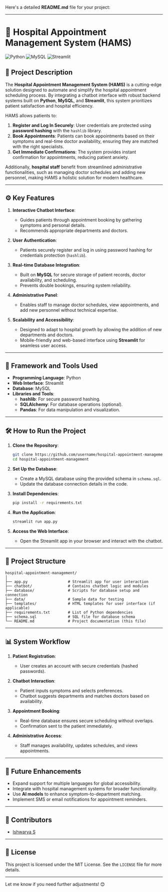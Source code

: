 Here's a detailed **README.md** file for your project:

---

# 🏥 **Hospital Appointment Management System (HAMS)**

![Python](https://img.shields.io/badge/Python-3.x-blue?logo=python&logoColor=white)
![MySQL](https://img.shields.io/badge/MySQL-Database-lightblue?logo=mysql&logoColor=white)
![Streamlit](https://img.shields.io/badge/Streamlit-WebApp-red?logo=streamlit&logoColor=white)

## 🌟 **Project Description**
The **Hospital Appointment Management System (HAMS)** is a cutting-edge solution designed to automate and simplify the hospital appointment scheduling process. By integrating a chatbot interface with robust backend systems built on **Python**, **MySQL**, and **Streamlit**, this system prioritizes patient satisfaction and hospital efficiency.  

HAMS allows patients to:  
1. **Register and Log In Securely**: User credentials are protected using **password hashing** with the `hashlib` library.  
2. **Book Appointments**: Patients can book appointments based on their symptoms and real-time doctor availability, ensuring they are matched with the right specialists.  
3. **Get Immediate Confirmations**: The system provides instant confirmation for appointments, reducing patient anxiety.  

Additionally, **hospital staff** benefit from streamlined administrative functionalities, such as managing doctor schedules and adding new personnel, making HAMS a holistic solution for modern healthcare.

---

## ⚙️ **Key Features**
1. **Interactive Chatbot Interface**:
   - Guides patients through appointment booking by gathering symptoms and personal details.
   - Recommends appropriate departments and doctors.  

2. **User Authentication**:  
   - Patients securely register and log in using password hashing for credentials protection (`hashlib`).  

3. **Real-time Database Integration**:  
   - Built on **MySQL** for secure storage of patient records, doctor availability, and scheduling.  
   - Prevents double bookings, ensuring system reliability.  

4. **Administrative Panel**:  
   - Enables staff to manage doctor schedules, view appointments, and add new personnel without technical expertise.  

5. **Scalability and Accessibility**:  
   - Designed to adapt to hospital growth by allowing the addition of new departments and doctors.  
   - Mobile-friendly and web-based interface using **Streamlit** for seamless user access.  

---

## 🚀 **Framework and Tools Used**
- **Programming Language**: Python  
- **Web Interface**: Streamlit  
- **Database**: MySQL  
- **Libraries and Tools**:  
  - **hashlib**: For secure password hashing.  
  - **SQLAlchemy**: For database operations (optional).  
  - **Pandas**: For data manipulation and visualization.  

---

## 🛠️ **How to Run the Project**
1. **Clone the Repository**:  
   ```bash
   git clone https://github.com/username/hospital-appointment-management.git
   cd hospital-appointment-management
   ```

2. **Set Up the Database**:  
   - Create a MySQL database using the provided schema in `schema.sql`.  
   - Update the database connection details in the code.

3. **Install Dependencies**:  
   ```bash
   pip install -r requirements.txt
   ```

4. **Run the Application**:  
   ```bash
   streamlit run app.py
   ```

5. **Access the Web Interface**:  
   - Open the Streamlit app in your browser and interact with the chatbot.

---

## 📂 **Project Structure**
```
hospital-appointment-management/
│
├── app.py                  # Streamlit app for user interaction
├── chatbot/                # Contains chatbot logic and modules
├── database/               # Scripts for database setup and connection
├── data/                   # Sample data for testing
├── templates/              # HTML templates for user interface (if applicable)
├── requirements.txt        # List of Python dependencies
├── schema.sql              # SQL file for database schema
└── README.md               # Project documentation (this file)
```

---

## 📊 **System Workflow**
1. **Patient Registration**:  
   - User creates an account with secure credentials (hashed passwords).  

2. **Chatbot Interaction**:  
   - Patient inputs symptoms and selects preferences.  
   - Chatbot suggests departments and matches doctors based on availability.  

3. **Appointment Booking**:  
   - Real-time database ensures secure scheduling without overlaps.  
   - Confirmation sent to the patient immediately.

4. **Administrative Access**:  
   - Staff manages availability, updates schedules, and views appointments.

---

## 📜 **Future Enhancements**
- Expand support for multiple languages for global accessibility.  
- Integrate with hospital management systems for broader functionality.  
- Use **AI models** to enhance symptom-to-department matching.  
- Implement SMS or email notifications for appointment reminders.  

---

## 🤝 **Contributors**
- [Ishwarya S](https://github.com/your-github-profile)

---

## 📜 **License**
This project is licensed under the MIT License. See the `LICENSE` file for more details.

---

Let me know if you need further adjustments! 😊
